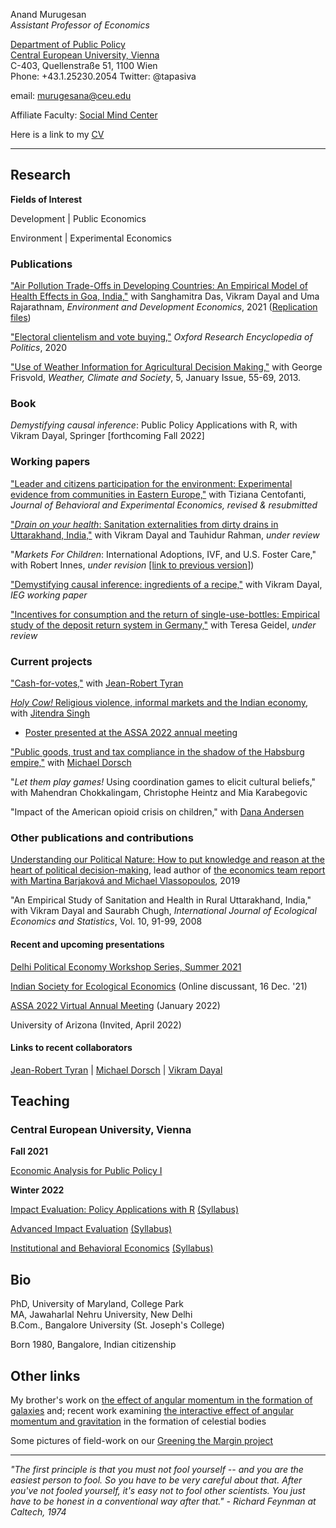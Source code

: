 <!-- Global site tag (gtag.js) - Google Analytics -->
<script async src="https://www.googletagmanager.com/gtag/js?id=UA-162382665-1"></script>
<script>
  window.dataLayer = window.dataLayer || [];
  function gtag(){dataLayer.push(arguments);}
  gtag('js', new Date());

  gtag('config', 'UA-162382665-1');
</script>

Anand Murugesan   
*Assistant Professor of Economics*

[Department of Public Policy](https://people.ceu.edu/anand_murugesan)<br/>
[Central European University, Vienna](https://www.ceu.edu/vienna)<br/>
C-403, Quellenstraße 51, 1100 Wien <br/>
Phone: +43.1.25230.2054
Twitter: @tapasiva


email: <murugesana@ceu.edu>

Affiliate Faculty: [Social Mind Center](https://socialmind.ceu.edu/affiliates)

Here is a link to my [CV](https://www.dropbox.com/s/t2p7hos9ii79tfo/CV_AMurugesan_latest.pdf?dl=0)

---

## Research 

**Fields of Interest**

Development  | Public Economics

 Environment | Experimental Economics 

### Publications 

["Air Pollution Trade-Offs in Developing Countries: An Empirical Model of Health Effects in Goa, India,"](https://www.doi.org/10.1017/S1355770X21000152) with Sanghamitra Das, Vikram Dayal and Uma Rajarathnam, *Environment and Development Economics*, 2021
([Replication files](https://www.dropbox.com/sh/nbfek922paco3vl/AACi31LUrwKxoVm4ugDoyTR5a?dl=0))

["Electoral clientelism and vote buying,"](https://oxfordre.com/politics/view/10.1093/acrefore/9780190228637.001.0001/acrefore-9780190228637-e-1334) *Oxford Research Encyclopedia of Politics*, 2020

["Use of Weather Information for Agricultural Decision Making,"](https://doi.org/10.1175/WCAS-D-12-00022.1) with George Frisvold, *Weather, Climate and Society*, 5, January Issue, 55-69, 2013.

### Book 

*Demystifying causal inference*: Public Policy Applications with R, with Vikram Dayal, Springer [forthcoming Fall 2022]

### Working papers

["Leader and citizens participation for the environment: Experimental evidence from communities in Eastern Europe,"](https://www.dropbox.com/s/p79trnxo0rhwz6l/LeaderParticipationEnvironment_JBEE_May2021.pdf?dl=0) with Tiziana Centofanti, *Journal of Behavioral and Experimental Economics, revised & resubmitted*

["*Drain on your health*: Sanitation externalities from dirty drains in Uttarakhand, India,"](https://www.dropbox.com/s/ar125scq5r223zx/DrainHealth_SanExt_India_Jun2020.pdf?dl=0) with Vikram Dayal and Tauhidur Rahman, *under review*

"*Markets For Children*: International Adoptions, IVF, and U.S. Foster Care," with Robert Innes, *under revision* [[link to previous version]](https://robinnes.weebly.com/uploads/2/9/4/1/29410831/adoptiondraft3_17_16.pdf))

["Demystifying causal inference: ingredients of a recipe,"](https://www.dropbox.com/s/13fxlc6asavwdaf/demystifycausalinference_ieg_wp393.pdf?dl=0) with Vikram Dayal, *IEG working paper*

["Incentives for consumption and the return of single-use-bottles: Empirical study of the deposit return system in Germany,"](https://www.dropbox.com/s/ydvs102asgt8oii/SingleUsePlastic_Abstract.pdf?dl=0) with Teresa Geidel, *under review*

### Current projects 

["Cash-for-votes,"](https://www.dropbox.com/s/kv4ld662wqxwnoi/Cash-for-votes_Murugesan_Tyran_EdwardElgar.pdf?dl=0) with [Jean-Robert Tyran](https://homepage.univie.ac.at/jean-robert.tyran/index.html)

[*Holy Cow!* Religious violence, informal markets and the Indian economy](https://www.dropbox.com/s/exg8zrbatunvmfi/Holy_Cow_Abstract.pdf?dl=0), with [Jitendra Singh](https://www.ashoka.edu.in/page/eco-phdstudents-150)
  - [Poster presented at the ASSA 2022 annual meeting](https://www.dropbox.com/s/n5nhjf3zn64f80t/Holy_Cow_AEA2022_Poster.pdf?dl=0)

["Public goods, trust and tax compliance in the shadow of the Habsburg empire,"](https://www.dropbox.com/s/f8n32tc689vwcbi/LongShadowHabsburgsCompliance_Abstract.pdf?dl=0) with [Michael Dorsch](https://sites.google.com/view/dorsch/home)

"*Let them play games!* Using coordination games to elicit cultural beliefs," with Mahendran Chokkalingam, Christophe Heintz and Mia Karabegovic

"Impact of the American opioid crisis on children," with [Dana Andersen](http://danacandersen.weebly.com/)

### Other publications and contributions

[Understanding our Political Nature: How to put knowledge and reason at the heart of political decision-making](https://www.dropbox.com/s/mfnlj9fru34czms/Understanding-our-political-nature_JRCReport_2019.pdf?dl=0), lead author of [the economics team report with Martina Barjaková and Michael Vlassopoulos](https://www.dropbox.com/s/y3aowk1dxekfzsv/Economics_PoliticalBehavior_JRC_Nov2018.pdf?dl=00), 2019

"An Empirical Study of Sanitation and Health in Rural Uttarakhand, India," with Vikram Dayal and Saurabh Chugh, *International Journal of Ecological Economics and Statistics*, Vol. 10, 91-99, 2008

#### Recent and upcoming presentations

[Delhi Political Economy Workshop Series, Summer 2021](https://sites.google.com/view/delhipoliticaleconomyworkshop/home?authuser=0)

[Indian Society for Ecological Economics](https://ecoinsee.org/conferences/) (Online discussant, 16 Dec. '21)

[ASSA 2022 Virtual Annual Meeting](https://www.aeaweb.org/conference/) (January 2022)

University of Arizona (Invited, April 2022)


#### Links to recent collaborators

 [Jean-Robert Tyran](https://homepage.univie.ac.at/jean-robert.tyran/index.html)  | [Michael Dorsch](https://sites.google.com/view/dorsch/home) | [Vikram Dayal](http://iegindia.org/staffmembers/faculty/detail/3551/3) 


## Teaching

### Central European University, Vienna 

**Fall 2021** 

[Economic Analysis for Public Policy I](https://courses.ceu.edu/courses/2021-2022/economic-analysis-public-policy) 

**Winter 2022**

[Impact Evaluation: Policy Applications with R](https://courses.ceu.edu/courses/2021-2022/impact-evaluation-policy-applications-r) [(Syllabus)](https://www.dropbox.com/s/e5h2e03itxdjvi8/Impact_Evaluation_Syllabus_W22.pdf?dl=0)

[Advanced Impact Evaluation](https://courses.ceu.edu/courses/2021-2022/advanced-impact-evaluation) [(Syllabus)](https://www.dropbox.com/s/ylk2rgyqn9t8qyx/Advanced_Impact_Evaluation_Syllabus_W22.pdf?dl=0)

[Institutional and Behavioral Economics](https://courses.ceu.edu/courses/2021-2022/institutional-and-behavioral-economics) [(Syllabus)](https://www.dropbox.com/s/ynz14pxjeocmpvn/Syllabus_IBE_Winter2022.pdf?dl=0)

<!---[Impact Evaluation: Policy Applications with R](https://courses.ceu.edu/courses/2021-2022/impact-evaluation-policy-applications-r)--->


## Bio

PhD, University of Maryland, College Park<br/>
MA, Jawaharlal Nehru University, New Delhi<br/>
B.Com., Bangalore University (St. Joseph's College)<br/>

Born 1980, Bangalore, Indian citizenship

## Other links

My brother's work on [the effect of angular momentum in the formation of galaxies](https://academic.oup.com/mnras/article/483/2/2398/5222687) and; recent work examining [the interactive effect of angular momentum and gravitation](https://arxiv.org/pdf/2006.08103.pdf) in the formation of celestial bodies <br/>

Some pictures of field-work on our [Greening the Margin project](https://tizianacentofanti.wixsite.com/personalwebsite/gallery)

---
*"The first principle is that you must not fool yourself -- and you are the easiest person to fool. So you have to be very careful about that. After you've not fooled yourself, it's easy not to fool other scientists. You just have to be honest in a conventional way after that." - Richard Feynman at Caltech, 1974*



